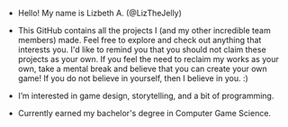 - Hello! My name is Lizbeth A. (@LizTheJelly)
- This GitHub contains all the projects I (and my other incredible team members) made. Feel free to explore and check out anything that interests you. I'd like to remind you that you should not claim these projects as your own. If you feel the need to reclaim my works as your own, take a mental break and believe that you can create your own game! If you do not believe in yourself, then I believe in you. :)

- I’m interested in game design, storytelling, and a bit of programming.
- Currently earned my bachelor's degree in Computer Game Science.

<!---
LizTheJelly/LizTheJelly is a ✨ special ✨ repository because its `README.md` (this file) appears on your GitHub profile.
You can click the Preview link to take a look at your changes.
--->
